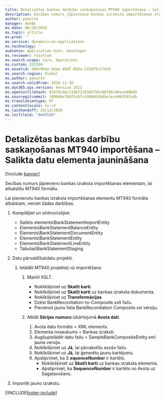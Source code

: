 ```yaml
---
title: Detalizētas bankas darbību saskaņošanas MT940 importēšana – Salikta datu elementa jaunināšana
description: Secības numurs jāpievieno bankas izraksta importēšanas elementam, lai atbalstītu MT940 formātu.
author: panolte
manager: AnnBe
ms.date: 06/20/2019
ms.topic: article
ms.prod: ''
ms.service: dynamics-ax-applications
ms.technology: ''
audience: Application User, Developer
ms.reviewer: roschlom
ms.search.scope: Core, Operations
ms.custom: 221594
ms.assetid: dddc99ae-56ae-48df-856a-131079c17dcb
ms.search.region: Global
ms.author: panolte
ms.search.validFrom: 2016-11-30
ms.dyn365.ops.version: Version 1611
ms.openlocfilehash: 65970cdac114b72363d2fbbc08766c99ace00b88
ms.sourcegitcommit: 199848e78df5cb7c439b001bdbe1ece963593cdb
ms.translationtype: HT
ms.contentlocale: lv-LV
ms.lasthandoff: 10/13/2020
ms.locfileid: "4445530"
---
```

# <a name="advanced-bank-reconciliation-mt940-import--composite-data-entity-upgrade"></a>Detalizētas bankas darbību saskaņošanas MT940 importēšana – Salikta datu elementa jaunināšana

[!include [banner](../includes/banner.md)]

Secības numurs jāpievieno bankas izraksta importēšanas elementam, lai atbalstītu MT940 formātu. 

Lai pievienotu bankas izraksta importēšanas elementu MT940 formāta atbalstam, veiciet šādas darbības.

1.  Kompilējiet un sinhronizējiet:
    -   Salikts elements\\BankStatementImportEntity
    -   Elements\\BankStatementBalanceEntity
    -   Elements\\BankStatementDocumentEntity
    -   Elements\\BankStatementEntity
    -   Elements\\BankStatementLineEntity
    -   Tabulas\\BankStatementStaging

2.  Datu pārvaldība\\datu projekti.
    1.  Ielādēt MT940 projekta(-u) importēšanu
        1.  Mainīt XSLT.
            -   Noklikšķiniet uz **Skatīt karti**.
            -   Noklikšķiniet uz **Skatīt karti** uz bankas izraksta dokumenta.
            -   Noklikšķiniet uz **Transformācijas**
            -   Dzēst BankReconiliation-to-Composite.xslt failu.
            -   Pievienot jaunu faila BankReconiliation Composite.xsl versiju.

        2.  Atklāt **Sērijas numuru** izkārtojumā **Avota dati**.
            1.  Avota datu formāts = XML elements.
            2.  Elementa nosaukums = Bankas izraksti.
            3.  Augšupielādēt datu failu = SampleBankCompositeEntity.xml jauna versija.
            4.  Noklikšķiniet uz **Jā**, lai pārrakstītu esošo failu.
            5.  Noklikšķiniet uz **Jā**, lai ģenerētu jaunu kartējumu.
            6.  Apstipriniet, ka S **equenceNumber** ir kartēts.
                -   Noklikšķiniet uz **Skatīt karti** uz bankas izraksta elementa.
                -   Apstipriniet, ka **SequenceNumber** ir kartēts no Avota uz Sagatavošanu.

3.  Importēt jauno izrakstu.






[!INCLUDE[footer-include](../../includes/footer-banner.md)]
